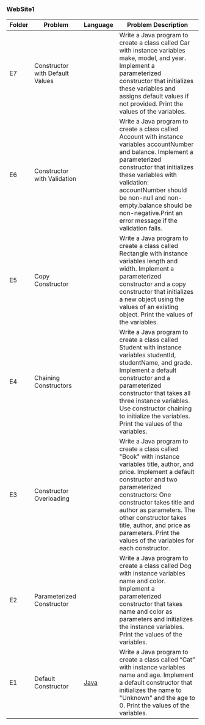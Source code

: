 
### WebSite1
| Folder | Problem                                                     |  Language   | Problem Description   |
| ---- | ------------------------------------------------------------- | ----------- | ----------- | 
| E7    | Constructor with Default Values                                |   | Write a Java program to create a class called  Car with instance variables make, model, and year. Implement a parameterized constructor that initializes these variables and assigns default values if not provided. Print the values of the variables.  |
| E6    | Constructor with Validation                                |   | Write a Java program to create a class called Account with instance variables accountNumber and balance. Implement a parameterized constructor that initializes these variables with validation: accountNumber should be non-null and non-empty.balance should be non-negative.Print an error message if the validation fails.  |
| E5    | Copy Constructor                                    |   | Write a Java program to create a class called Rectangle with instance variables length and width. Implement a parameterized constructor and a copy constructor that initializes a new object using the values of an existing object. Print the values of the variables.  |
| E4    | Chaining Constructors                                    |   | Write a Java program to create a class called Student with instance variables studentId, studentName, and grade. Implement a default constructor and a parameterized constructor that takes all three instance variables. Use constructor chaining to initialize the variables. Print the values of the variables. |
| E3    | Constructor Overloading                                    |   |  Write a Java program to create a class called "Book" with instance variables title, author, and price. Implement a default constructor and two parameterized constructors: One constructor takes title and author as parameters. The other constructor takes title, author, and price as parameters. Print the values of the variables for each constructor.  |
| E2    | Parameterized Constructor                                    |   |  Write a Java program to create a class called  Dog with instance variables name and color. Implement a parameterized constructor that takes name and color as parameters and initializes the instance variables. Print the values of the variables.  |
| E1    | Default Constructor                                           |  [Java](https://github.com/martincorona007/coding-puzzle/blob/main/RandomWebSites/WebSite1/E1/Cat.java) |  Write a Java program to create a class called “Cat” with instance variables name and age. Implement a default constructor that initializes the name to "Unknown" and the age to 0. Print the values of the variables.  |


